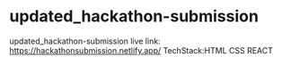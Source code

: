# updated_hackathon-submission
updated_hackathon-submission live link:
https://hackathonsubmission.netlify.app/
TechStack:HTML CSS REACT
